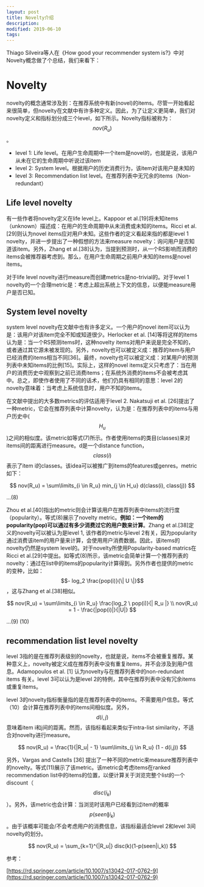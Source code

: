 ```yaml
---
layout: post
title: Novelty介绍
description: 
modified: 2019-06-10
tags: 
---
```



Thiago Silveira等人在《How good your recommender system is?》中对Novelty概念做了个总结，我们来看下：

# Novelty

novelty的概念通常涉及到：在推荐系统中有新(novel)的items。尽管一开始看起来很简单，但novelty在文献中有许多种定义。因此，为了让定义更简单，我们对novelty定义和指标划分成三个level，如下所示。Novelty指标被称为：$$nov(R_u)$$。

- level 1: Life level。在用户生命周期中一个item是novel的，也就是说，该用户从未在它的生命周期中听说过该item
- level 2: System level。根据用户的历史消费行为，该item对该用户是未知的
- level 3: Recommendation list level。在推荐列表中无冗余的items（Non-redundant）

## Life level novelty

有一些作者将novelty定义在life level上。Kappoor et al.[19]将未知items（unknown）描述成：在用户的生命周期中从未消费或未知的items。Ricci et al.[29]则认为novel items应对用户未知。这些作者的定义看起来指的都是level 1 novelty，并进一步提出了一种假想的方法来measure novelty：询问用户是否知道该item。另外，Zhang et al.[38]认为，当提到预测时，从一个RS影响而消费的items会被推荐器考虑到。那么，在用户生命周期之前用户未知的items是novel items。

对于life level novelty进行measure而创建metrics是no-trivial的。对于level 1 novelty的一个合理metric是：考虑上超出系统上下文的信息，以便能measure用户是否已知。

## System level novelty

system level novelty在文献中也有许多定义。一个用户的novel item可以认为是：该用户对该item完全不知或知道很少。Herlocker et al. [14]等将这样的items认为是：当一个RS预测items时，这种novelty items对用户来说是完全不知的，或者通过其它源未被发现的。另外，novelty也可以被定义成：推荐的item与用户已经消费的items相当不同[36]。最终，novelty也可以被定义成：对某用户的预测列表中未知items的比例[15]。实际上，这样的novel items定义只考虑了：当在用户的消费历史中观察到之前已消费items；在系统外消费的items不会被考虑其中。总之，即使作者使用了不同的话术，他们仍具有相同的意思：level 2的novelty意味着：当考虑上系统信息时，用户不知的items。

在文献中提出的大多数metrics的评估适用于level 2. Nakatsuji et al. [26]提出了一种metric，它会在推荐列表中计算novelty，认为是：在推荐列表中的items与用户历史中($$H_u$$)之间的相似度。该metric如等式(7)所示。作者使用items的类目(classes)来对items间的距离进行measure。d是一个distance function，$$class(i)$$表示了item i的classes。该idea可以被推广到items的features或genres。metric如下：

$$
nov(R_u) = \sum\limits_{i \in R_u} min_{j \in H_u} d(class(i), class(j))
$$

...(8)

Zhou et al.[40]指出的metric则会计算该用户在推荐列表中items的流行度（popularity）。等式(8)展示了novelty metric。**例如：一个item的popularity(pop)可以通过有多少消费过它的用户数来计算**。Zhang et al.[38]定义的novelty可以被认为是level 1, 该作者的metric与level 2有关，因为popularity通过消费该item的用户量来计算，会使用用户消费数据。因此，该items的novelty仍然是system level的。对于novelty所使用Popularity-based matrics在Ricci et al.[29]中提出。如等式(8)所示，该metric会简单计算一个推荐列表的novelty：通过在list中的items的popularity计算得到。另外作者也提供的metric的变种，比如：$$- log_2 \frac{pop(i)}{\| U \|}$$，这与Zhang et al.[38]相似。

$$
nov(R_u) = \sum\limits_{i \in R_u} \frac{log_2 \ pop(i)}{| R_u |} \\
nov(R_u) = 1 - \frac{|pop(i)|}{|U|}
$$

...(9) (10)

## recommendation list level novelty

level 3指的是在推荐列表级别的novelty，也就是说，items不会被重复推荐。某种意义上，novelty被定义成在推荐列表中没有重复items，并不会涉及到用户信息。Adamopoulos et al. [1] 认为novelty与在推荐列表中的non-redundant items 有关。level 3可以认为是level 2的特例，其中在推荐列表中没有冗余items或重复items。

level 3的novelty指标衡量指的是在推荐列表中的items。不需要用户信息。等式（10）会计算在推荐列表中的items间相似度。另外，$$d(i,j)$$意味着item i和j间的距离。然而，该指标看起来类似于intra-list similarity，不适合对novelty进行measure。

$$
nov(R_u) = \frac{1}{|R_u| - 1} \sum\limits_{j \in R_u} (1 - d(i,j))
$$

另外，Vargas and Castells [36] 提出了一种不同的metric来measure推荐列表中的novelty。等式(11)展示了该metric。该metric会考虑items在ranked recommendation list中的items的位置，以便计算关于浏览完整个list的一个discount（$$disc(i_k)$$）。另外，该metric也会计算：当浏览时该用户已经看到过item的概率$$p(seen \| i_k)$$。由于该概率可能会/不会考虑用户的消费信息，该指标最适合level 2和level 3间novelty的划分。

$$
nov(R_u) = \sum_{k=1}^{|R_u|} disc(k)(1-p(seen|i_k))
$$


参考：

[https://rd.springer.com/article/10.1007/s13042-017-0762-9](https://rd.springer.com/article/10.1007/s13042-017-0762-9)
